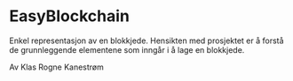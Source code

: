 # EasyBlockchain
Enkel representasjon av en blokkjede. 
Hensikten med prosjektet er å forstå de grunnleggende elementene som inngår i å lage en blokkjede.


Av Klas Rogne Kanestrøm
